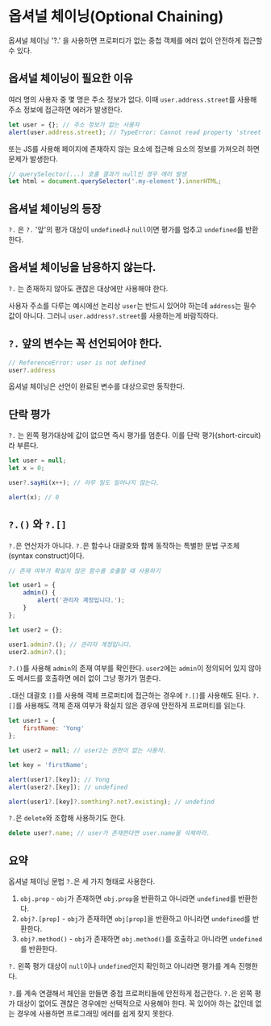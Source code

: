 # 옵셔널 체이닝(Optional Chaining)

옵셔널 체이닝 '?.' 을 사용하면 프로퍼티가 없는 중첩 객체를 에러 없이 안전하게 접근할 수 있다.

## 옵셔널 체이닝이 필요한 이유

여러 명의 사용자 중 몇 명은 주소 정보가 없다. 이때 ```user.address.street```를 사용해 주소 정보에 접근하면 에러가 발생한다.

```js
let user = {}; // 주소 정보가 없는 사용자
alert(user.address.street); // TypeError: Cannot read property 'street' of undefined
```

또는 JS를 사용해 페이지에 존재하지 않는 요소에 접근해 요소의 정보를 가져오려 하면 문제가 발생한다.

```js
// querySelector(...) 호출 결과가 null인 경우 에러 발생
let html = document.querySelector('.my-element').innerHTML;
```

## 옵셔널 체이닝의 등장

``?.`` 은 ``?.`` '앞'의 평가 대상이 ``undefined``나 ``null``이면 평가를 멈추고 ``undefined``를 반환한다. 

## 옵셔널 체이닝을 남용하지 않는다.

``?.`` 는 존재하지 않아도 괜찮은 대상에만 사용해야 한다. 

사용자 주소를 다루는 예시에선 논리상 ``user``는 반드시 있어야 하는데 ``address``는 필수값이 아니다.
그러니 ``user.address?.street``를 사용하는게 바람직하다.

## ``?.`` 앞의 변수는 꼭 선언되어야 한다.

```js
// ReferenceError: user is not defined
user?.address 
```
옵셔널 체이닝은 선언이 완료된 변수를 대상으로만 동작한다.

## 단락 평가

``?.`` 는 왼쪽 평가대상에 값이 없으면 즉시 평가를 멈춘다. 이를 단락 평가(short-circuit)라 부른다.

```js
let user = null;
let x = 0;

user?.sayHi(x++); // 아무 일도 일어나지 않는다.

alert(x); // 0
```

## ``?.()`` 와 ``?.[]``

``?.``은 연산자가 아니다. ``?.``은 함수나 대괄호와 함께 동작하는 특별한 문법 구조체(syntax construct)이다.

```js
// 존재 여부가 확실치 않은 함수를 호출할 때 사용하기

let user1 = {
    admin() {
        alert('관리자 계정입니다.');
    }
};

let user2 = {};

user1.admin?.(); // 관리자 계정입니다.
user2.admin?.();
```

``?.()``를 사용해 ``admin``의 존재 여부를 확인한다. ``user2``에는 ``admin``이 정의되어 있지 않아도 메서드를 호출하면 에러 없이 그냥 평가가 멈춘다.

``.``대신 대괄호 ``[]``를 사용해 객체 프로퍼티에 접근하는 경우에 ``?.[]``를 사용해도 된다. ``?.[]``를 사용해도 객체 존재 여부가 확실치 않은 경우에 안전하게 프로퍼티를 읽는다.

```js 
let user1 = {
    firstName: 'Yong'
};

let user2 = null; // user2는 권한이 없는 사용자.

let key = 'firstName';

alert(user1?.[key]); // Yong
alert(user2?.[key]); // undefined

alert(user1?.[key]?.somthing?.not?.existing); // undefind
```

``?.``은 ``delete``와 조합해 사용하기도 한다.
```js
delete user?.name; // user가 존재한다면 user.name을 삭제하라.
```

## 요약
옵셔널 체이닝 문법 ``?.``은 세 가지 형태로 사용한다.

1. ``obj.prop`` - ``obj``가 존재하면 ``obj.prop``을 반환하고 아니라면 ``undefined``를 반환한다.
2. ``obj?.[prop]`` - ``obj``가 존재하면 ``obj[prop]``을 반환하고 아니라면 ``undefined``를 반환한다.
3. ``obj?.method()`` - ``obj``가 존재하면 ``obj.method()``를 호출하고 아니라면 ``undefined``를 반환한다.

``?.`` 왼쪽 평가 대상이 ``null``이나 ``undefined``인지 확인하고 아니라면 평가를 계속 진행한다.

``?.``를 계속 연결해서 체인을 만들면 중첩 프로퍼티들에 안전하게 접근한다.
``?.``은 왼쪽 평가 대상이 없어도 괜찮은 경우에만 선택적으로 사용해야 한다.
꼭 있어야 하는 값인데 없는 경우에 사용하면 프로그래밍 에러를 쉽게 찾지 못한다.